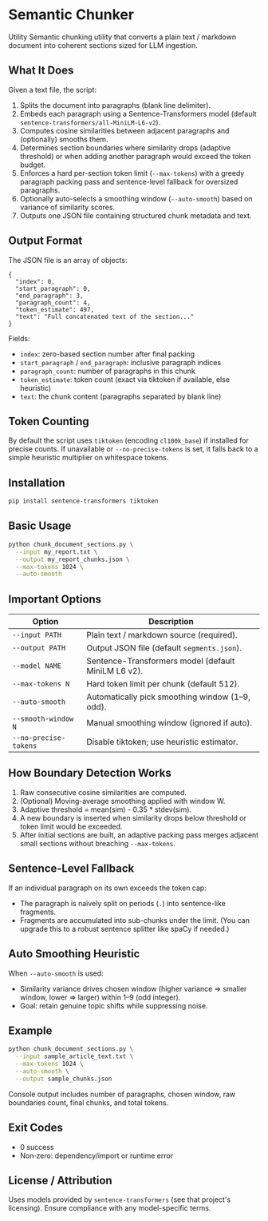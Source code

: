 # Semantic Chunker
 Utility
Semantic chunking utility that converts a plain text / markdown document into coherent sections sized for LLM ingestion.

## What It Does
Given a text file, the script:
1. Splits the document into paragraphs (blank line delimiter).
2. Embeds each paragraph using a Sentence-Transformers model (default `sentence-transformers/all-MiniLM-L6-v2`).
3. Computes cosine similarities between adjacent paragraphs and (optionally) smooths them.
4. Determines section boundaries where similarity drops (adaptive threshold) or when adding another paragraph would exceed the token budget.
5. Enforces a hard per-section token limit (`--max-tokens`) with a greedy paragraph packing pass and sentence-level fallback for oversized paragraphs.
6. Optionally auto-selects a smoothing window (`--auto-smooth`) based on variance of similarity scores.
7. Outputs one JSON file containing structured chunk metadata and text.

## Output Format
The JSON file is an array of objects:
```jsonc
{
  "index": 0,
  "start_paragraph": 0,
  "end_paragraph": 3,
  "paragraph_count": 4,
  "token_estimate": 497,
  "text": "Full concatenated text of the section..."
}
```
Fields:
- `index`: zero-based section number after final packing
- `start_paragraph` / `end_paragraph`: inclusive paragraph indices
- `paragraph_count`: number of paragraphs in this chunk
- `token_estimate`: token count (exact via tiktoken if available, else heuristic)
- `text`: the chunk content (paragraphs separated by blank line)

## Token Counting
By default the script uses `tiktoken` (encoding `cl100k_base`) if installed for precise counts. If unavailable or `--no-precise-tokens` is set, it falls back to a simple heuristic multiplier on whitespace tokens.

## Installation
```bash
pip install sentence-transformers tiktoken
```

## Basic Usage
```bash
python chunk_document_sections.py \
  --input my_report.txt \
  --output my_report_chunks.json \
  --max-tokens 1024 \
  --auto-smooth
```

## Important Options
| Option | Description |
|--------|-------------|
| `--input PATH` | Plain text / markdown source (required). |
| `--output PATH` | Output JSON file (default `segments.json`). |
| `--model NAME` | Sentence-Transformers model (default MiniLM L6 v2). |
| `--max-tokens N` | Hard token limit per chunk (default 512). |
| `--auto-smooth` | Automatically pick smoothing window (1–9, odd). |
| `--smooth-window N` | Manual smoothing window (ignored if auto). |
| `--no-precise-tokens` | Disable tiktoken; use heuristic estimator. |

## How Boundary Detection Works
1. Raw consecutive cosine similarities are computed.
2. (Optional) Moving-average smoothing applied with window W.
3. Adaptive threshold = mean(sim) - 0.35 * stdev(sim).
4. A new boundary is inserted when similarity drops below threshold or token limit would be exceeded.
5. After initial sections are built, an adaptive packing pass merges adjacent small sections without breaching `--max-tokens`.

## Sentence-Level Fallback
If an individual paragraph on its own exceeds the token cap:
- The paragraph is naïvely split on periods (`.`) into sentence-like fragments.
- Fragments are accumulated into sub-chunks under the limit.
(You can upgrade this to a robust sentence splitter like spaCy if needed.)

## Auto Smoothing Heuristic
When `--auto-smooth` is used:
- Similarity variance drives chosen window (higher variance ⇒ smaller window, lower ⇒ larger) within 1–9 (odd integer).
- Goal: retain genuine topic shifts while suppressing noise.

## Example
```bash
python chunk_document_sections.py \
  --input sample_article_text.txt \
  --max-tokens 1024 \
  --auto-smooth \
  --output sample_chunks.json
```
Console output includes number of paragraphs, chosen window, raw boundaries count, final chunks, and total tokens.

## Exit Codes
- 0 success
- Non‑zero: dependency/import or runtime error

## License / Attribution
Uses models provided by `sentence-transformers` (see that project's licensing). Ensure compliance with any model-specific terms.


